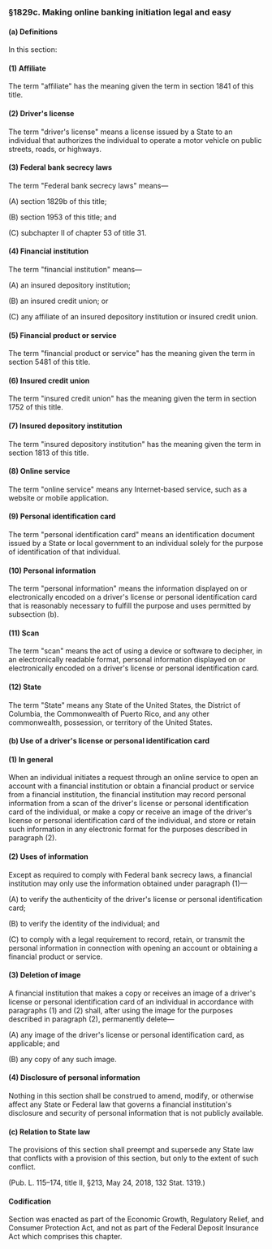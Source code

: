 ### §1829c. Making online banking initiation legal and easy ###

#### (a) Definitions ####

In this section:

#### (1) Affiliate ####

The term "affiliate" has the meaning given the term in section 1841 of this title.

#### (2) Driver's license ####

The term "driver's license" means a license issued by a State to an individual that authorizes the individual to operate a motor vehicle on public streets, roads, or highways.

#### (3) Federal bank secrecy laws ####

The term "Federal bank secrecy laws" means—

(A) section 1829b of this title;

(B) section 1953 of this title; and

(C) subchapter II of chapter 53 of title 31.

#### (4) Financial institution ####

The term "financial institution" means—

(A) an insured depository institution;

(B) an insured credit union; or

(C) any affiliate of an insured depository institution or insured credit union.

#### (5) Financial product or service ####

The term "financial product or service" has the meaning given the term in section 5481 of this title.

#### (6) Insured credit union ####

The term "insured credit union" has the meaning given the term in section 1752 of this title.

#### (7) Insured depository institution ####

The term "insured depository institution" has the meaning given the term in section 1813 of this title.

#### (8) Online service ####

The term "online service" means any Internet-based service, such as a website or mobile application.

#### (9) Personal identification card ####

The term "personal identification card" means an identification document issued by a State or local government to an individual solely for the purpose of identification of that individual.

#### (10) Personal information ####

The term "personal information" means the information displayed on or electronically encoded on a driver's license or personal identification card that is reasonably necessary to fulfill the purpose and uses permitted by subsection (b).

#### (11) Scan ####

The term "scan" means the act of using a device or software to decipher, in an electronically readable format, personal information displayed on or electronically encoded on a driver's license or personal identification card.

#### (12) State ####

The term "State" means any State of the United States, the District of Columbia, the Commonwealth of Puerto Rico, and any other commonwealth, possession, or territory of the United States.

#### (b) Use of a driver's license or personal identification card ####

#### (1) In general ####

When an individual initiates a request through an online service to open an account with a financial institution or obtain a financial product or service from a financial institution, the financial institution may record personal information from a scan of the driver's license or personal identification card of the individual, or make a copy or receive an image of the driver's license or personal identification card of the individual, and store or retain such information in any electronic format for the purposes described in paragraph (2).

#### (2) Uses of information ####

Except as required to comply with Federal bank secrecy laws, a financial institution may only use the information obtained under paragraph (1)—

(A) to verify the authenticity of the driver's license or personal identification card;

(B) to verify the identity of the individual; and

(C) to comply with a legal requirement to record, retain, or transmit the personal information in connection with opening an account or obtaining a financial product or service.

#### (3) Deletion of image ####

A financial institution that makes a copy or receives an image of a driver's license or personal identification card of an individual in accordance with paragraphs (1) and (2) shall, after using the image for the purposes described in paragraph (2), permanently delete—

(A) any image of the driver's license or personal identification card, as applicable; and

(B) any copy of any such image.

#### (4) Disclosure of personal information ####

Nothing in this section shall be construed to amend, modify, or otherwise affect any State or Federal law that governs a financial institution's disclosure and security of personal information that is not publicly available.

#### (c) Relation to State law ####

The provisions of this section shall preempt and supersede any State law that conflicts with a provision of this section, but only to the extent of such conflict.

(Pub. L. 115–174, title II, §213, May 24, 2018, 132 Stat. 1319.)

#### Codification ####

Section was enacted as part of the Economic Growth, Regulatory Relief, and Consumer Protection Act, and not as part of the Federal Deposit Insurance Act which comprises this chapter.